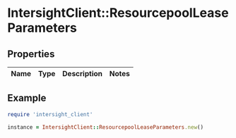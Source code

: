 # IntersightClient::ResourcepoolLeaseParameters

## Properties

| Name | Type | Description | Notes |
| ---- | ---- | ----------- | ----- |

## Example

```ruby
require 'intersight_client'

instance = IntersightClient::ResourcepoolLeaseParameters.new()
```

